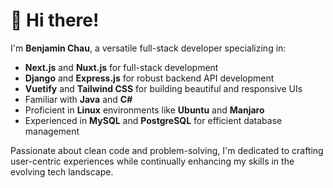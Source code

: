 # 👋 Hi there!

I'm **Benjamin Chau**, a versatile full-stack developer specializing in:

- **Next.js** and **Nuxt.js** for full-stack development
- **Django** and **Express.js** for robust backend API development
- **Vuetify** and **Tailwind CSS** for building beautiful and responsive UIs
- Familiar with **Java** and **C#**
- Proficient in **Linux** environments like **Ubuntu** and **Manjaro**
- Experienced in **MySQL** and **PostgreSQL** for efficient database management

Passionate about clean code and problem-solving, I'm dedicated to crafting user-centric experiences while continually enhancing my skills in the evolving tech landscape.
